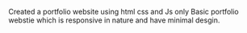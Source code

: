 Created a portfolio website using html css and Js only 
Basic portfolio webstie which is responsive in nature and have minimal desgin.
